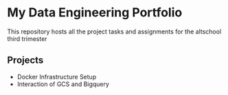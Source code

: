 # My Data Engineering Portfolio

This repository hosts all the project tasks and assignments for the altschool third trimester

## Projects
 
 - Docker Infrastructure Setup
 - Interaction of GCS and Bigquery
